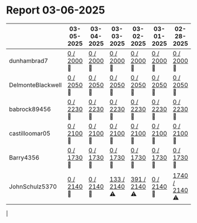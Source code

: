 # Report 03-06-2025
| | 03-05-2025 | 03-04-2025 | 03-03-2025 | 03-02-2025 | 03-01-2025 | 02-28-2025 | 02-27-2025 |
| --- | --- | --- | --- | --- | --- | --- | --- |
| dunhambrad7 | [0 / 2000](https://www.myfitnesspal.com/food/diary/dunhambrad7?date=2025-03-05) :no_entry_sign: | [0 / 2000](https://www.myfitnesspal.com/food/diary/dunhambrad7?date=2025-03-04) :no_entry_sign: | [0 / 2000](https://www.myfitnesspal.com/food/diary/dunhambrad7?date=2025-03-03) :no_entry_sign: | [0 / 2000](https://www.myfitnesspal.com/food/diary/dunhambrad7?date=2025-03-02) :no_entry_sign: | [0 / 2000](https://www.myfitnesspal.com/food/diary/dunhambrad7?date=2025-03-01) :no_entry_sign: | [0 / 2000](https://www.myfitnesspal.com/food/diary/dunhambrad7?date=2025-02-28) :no_entry_sign: | [0 / 2000](https://www.myfitnesspal.com/food/diary/dunhambrad7?date=2025-02-27) :no_entry_sign: |
| DelmonteBlackwell | [0 / 2050](https://www.myfitnesspal.com/food/diary/DelmonteBlackwell?date=2025-03-05) :no_entry_sign: | [0 / 2050](https://www.myfitnesspal.com/food/diary/DelmonteBlackwell?date=2025-03-04) :no_entry_sign: | [0 / 2050](https://www.myfitnesspal.com/food/diary/DelmonteBlackwell?date=2025-03-03) :no_entry_sign: | [0 / 2050](https://www.myfitnesspal.com/food/diary/DelmonteBlackwell?date=2025-03-02) :no_entry_sign: | [0 / 2050](https://www.myfitnesspal.com/food/diary/DelmonteBlackwell?date=2025-03-01) :no_entry_sign: | [0 / 2050](https://www.myfitnesspal.com/food/diary/DelmonteBlackwell?date=2025-02-28) :no_entry_sign: | [0 / 2050](https://www.myfitnesspal.com/food/diary/DelmonteBlackwell?date=2025-02-27) :no_entry_sign: |
| babrock89456 | [0 / 2230](https://www.myfitnesspal.com/food/diary/babrock89456?date=2025-03-05) :no_entry_sign: | [0 / 2230](https://www.myfitnesspal.com/food/diary/babrock89456?date=2025-03-04) :no_entry_sign: | [0 / 2230](https://www.myfitnesspal.com/food/diary/babrock89456?date=2025-03-03) :no_entry_sign: | [0 / 2230](https://www.myfitnesspal.com/food/diary/babrock89456?date=2025-03-02) :no_entry_sign: | [0 / 2230](https://www.myfitnesspal.com/food/diary/babrock89456?date=2025-03-01) :no_entry_sign: | [0 / 2230](https://www.myfitnesspal.com/food/diary/babrock89456?date=2025-02-28) :no_entry_sign: | [0 / 2230](https://www.myfitnesspal.com/food/diary/babrock89456?date=2025-02-27) :no_entry_sign: |
| castilloomar05 | [0 / 2100](https://www.myfitnesspal.com/food/diary/castilloomar05?date=2025-03-05) :no_entry_sign: | [0 / 2100](https://www.myfitnesspal.com/food/diary/castilloomar05?date=2025-03-04) :no_entry_sign: | [0 / 2100](https://www.myfitnesspal.com/food/diary/castilloomar05?date=2025-03-03) :no_entry_sign: | [0 / 2100](https://www.myfitnesspal.com/food/diary/castilloomar05?date=2025-03-02) :no_entry_sign: | [0 / 2100](https://www.myfitnesspal.com/food/diary/castilloomar05?date=2025-03-01) :no_entry_sign: | [0 / 2100](https://www.myfitnesspal.com/food/diary/castilloomar05?date=2025-02-28) :no_entry_sign: | [0 / 2100](https://www.myfitnesspal.com/food/diary/castilloomar05?date=2025-02-27) :no_entry_sign: |
| Barry4356 | [0 / 1730](https://www.myfitnesspal.com/food/diary/Barry4356?date=2025-03-05) :no_entry_sign: | [0 / 1730](https://www.myfitnesspal.com/food/diary/Barry4356?date=2025-03-04) :no_entry_sign: | [0 / 1730](https://www.myfitnesspal.com/food/diary/Barry4356?date=2025-03-03) :no_entry_sign: | [0 / 1730](https://www.myfitnesspal.com/food/diary/Barry4356?date=2025-03-02) :no_entry_sign: | [0 / 1730](https://www.myfitnesspal.com/food/diary/Barry4356?date=2025-03-01) :no_entry_sign: | [0 / 1730](https://www.myfitnesspal.com/food/diary/Barry4356?date=2025-02-28) :no_entry_sign: | [0 / 1730](https://www.myfitnesspal.com/food/diary/Barry4356?date=2025-02-27) :no_entry_sign: |
| JohnSchulz5370 | [0 / 2140](https://www.myfitnesspal.com/food/diary/JohnSchulz5370?date=2025-03-05) :no_entry_sign: | [0 / 2140](https://www.myfitnesspal.com/food/diary/JohnSchulz5370?date=2025-03-04) :no_entry_sign: | [133 / 2140](https://www.myfitnesspal.com/food/diary/JohnSchulz5370?date=2025-03-03) :warning: | [391 / 2140](https://www.myfitnesspal.com/food/diary/JohnSchulz5370?date=2025-03-02) :warning: | [0 / 2140](https://www.myfitnesspal.com/food/diary/JohnSchulz5370?date=2025-03-01) :no_entry_sign: | [1740 / 2140](https://www.myfitnesspal.com/food/diary/JohnSchulz5370?date=2025-02-28) :warning: | [1971 / 2140](https://www.myfitnesspal.com/food/diary/JohnSchulz5370?date=2025-02-27) :heavy_check_mark: |
|